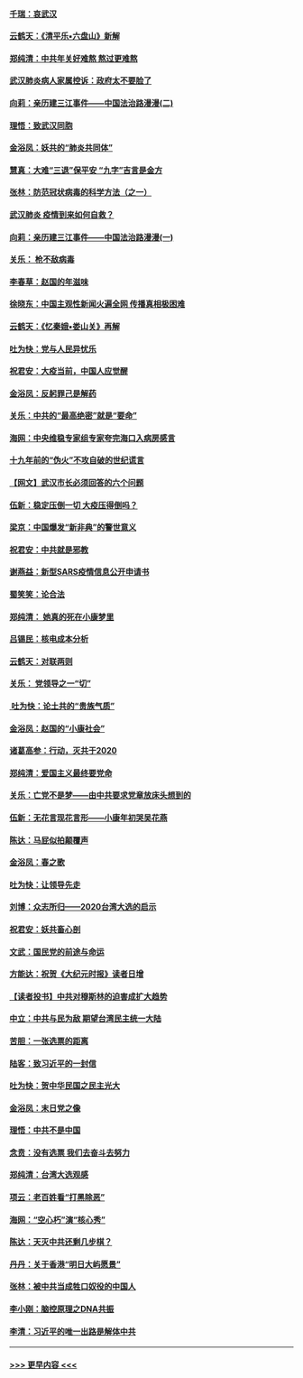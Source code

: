 #### [千瑞：哀武汉](../pages/nsc993/n11833647.md?t=01311144) 
#### [云鹤天：《清平乐▪六盘山》新解](../pages/nsc993/n11833611.md?t=01311144) 
#### [郑纯清：中共年关好难熬 熬过更难熬](../pages/nsc993/n11833489.md?t=01311144) 
#### [武汉肺炎病人家属控诉：政府太不要脸了](../pages/nsc993/n11833205.md?t=01311144) 
#### [向莉：亲历建三江事件——中国法治路漫漫(二)](../pages/nsc993/n11829102.md?t=01311144) 
#### [理悟：致武汉同胞](../pages/nsc993/n11831522.md?t=01311144) 
#### [金浴凤：妖共的“肺炎共同体”](../pages/nsc993/n11829448.md?t=01311144) 
#### [慧真：大难“三退”保平安 “九字”吉言是金方](../pages/nsc993/n11829501.md?t=01311144) 
#### [张林：防范冠状病毒的科学方法（之一）](../pages/nsc993/n11828618.md?t=01311144) 
#### [武汉肺炎 疫情到来如何自救？](../pages/nsc993/n11827632.md?t=01311144) 
#### [向莉：亲历建三江事件——中国法治路漫漫(一)](../pages/nsc993/n11827190.md?t=01311144) 
#### [关乐： 枪不敌病毒](../pages/nsc993/n11826746.md?t=01311144) 
#### [李春草：赵国的年滋味](../pages/nsc993/n11826321.md?t=01311144) 
#### [徐晓东：中国主观性新闻火遍全网 传播真相极困难](../pages/nsc993/n11826508.md?t=01311144) 
#### [云鹤天：《忆秦娥▪娄山关》再解](../pages/nsc993/n11824682.md?t=01311144) 
#### [吐为快：党与人民异忧乐](../pages/nsc993/n11824660.md?t=01311144) 
#### [祝君安：大疫当前，中国人应觉醒](../pages/nsc993/n11821946.md?t=01311144) 
#### [金浴凤：反躬罪己是解药](../pages/nsc993/n11820280.md?t=01311144) 
#### [关乐：中共的“最高绝密”就是“要命”](../pages/nsc993/n11816946.md?t=01311144) 
#### [海网：中央维稳专家组专家夸完海口入病房感言](../pages/nsc993/n11815138.md?t=01311144) 
#### [十九年前的“伪火”不攻自破的世纪谎言](../pages/nsc993/n11813238.md?t=01311144) 
#### [【网文】武汉市长必须回答的六个问题](../pages/nsc993/n11813848.md?t=01311144) 
#### [伍新：稳定压倒一切 大疫压得倒吗？](../pages/nsc993/n11812634.md?t=01311144) 
#### [梁京：中国爆发“新非典”的警世意义](../pages/nsc993/n11812554.md?t=01311144) 
#### [祝君安：中共就是邪教](../pages/nsc993/n11812431.md?t=01311144) 
#### [谢燕益：新型SARS疫情信息公开申请书](../pages/nsc993/n11808840.md?t=01311144) 
#### [蜀笑笑：论合法](../pages/nsc993/n11808064.md?t=01311144) 
#### [郑纯清： 她真的死在小康梦里](../pages/nsc993/n11806623.md?t=01311144) 
#### [吕锡民：核电成本分析](../pages/nsc993/n11806284.md?t=01311144) 
#### [云鹤天：对联两则](../pages/nsc993/n11805957.md?t=01311144) 
#### [关乐： 党领导之一“切”](../pages/nsc993/n11804505.md?t=01311144) 
#### [ 吐为快：论土共的“贵族气质”](../pages/nsc993/n11804490.md?t=01311144) 
#### [金浴凤：赵国的“小康社会”](../pages/nsc993/n11804452.md?t=01311144) 
#### [诸葛高参：行动，灭共于2020](../pages/nsc993/n11804120.md?t=01311144) 
#### [郑纯清：爱国主义最终要党命](../pages/nsc993/n11802197.md?t=01311144) 
#### [关乐：亡党不是梦——由中共要求党章放床头想到的](../pages/nsc993/n11802156.md?t=01311144) 
#### [伍新：无花言现花言形——小康年初哭吴花燕](../pages/nsc993/n11800044.md?t=01311144) 
#### [陈达：马屁似拍颠覆声](../pages/nsc993/n11800010.md?t=01311144) 
#### [金浴凤：春之歌](../pages/nsc993/n11797687.md?t=01311144) 
#### [吐为快：让领导先走](../pages/nsc993/n11797512.md?t=01311144) 
#### [刘博：众志所归——2020台湾大选的启示](../pages/nsc993/n11796878.md?t=01311144) 
#### [祝君安：妖共畜心剖](../pages/nsc993/n11794273.md?t=01311144) 
#### [文武：国民党的前途与命运](../pages/nsc993/n11794198.md?t=01311144) 
#### [方能达：祝贺《大纪元时报》读者日增](../pages/nsc993/n11793807.md?t=01311144) 
#### [【读者投书】中共对穆斯林的迫害成扩大趋势](../pages/nsc993/n11791371.md?t=01311144) 
#### [中立：中共与民为敌 期望台湾民主统一大陆](../pages/nsc993/n11790392.md?t=01311144) 
#### [苦胆：一张选票的距离](../pages/nsc993/n11788914.md?t=01311144) 
#### [陆客：致习近平的一封信](../pages/nsc993/n11788867.md?t=01311144) 
#### [吐为快：贺中华民国之民主光大](../pages/nsc993/n11788618.md?t=01311144) 
#### [金浴凤：末日党之像](../pages/nsc993/n11787475.md?t=01311144) 
#### [理悟：中共不是中国](../pages/nsc993/n11787463.md?t=01311144) 
#### [念贲：没有选票  我们去奋斗去努力](../pages/nsc993/n11787398.md?t=01311144) 
#### [郑纯清：台湾大选观感](../pages/nsc993/n11786210.md?t=01311144) 
#### [项云：老百姓看“打黑除恶”](../pages/nsc993/n11785398.md?t=01311144) 
#### [海网：“空心朽”演“核心秀”](../pages/nsc993/n11783874.md?t=01311144) 
#### [陈达：天灭中共还剩几步棋？](../pages/nsc993/n11783719.md?t=01311144) 
#### [丹丹：关于香港“明日大屿愿景”](../pages/nsc993/n11783273.md?t=01311144) 
#### [张林：被中共当成牲口奴役的中国人](../pages/nsc993/n11782397.md?t=01311144) 
#### [李小刚：脑控原理之DNA共振](../pages/nsc993/n11780962.md?t=01311144) 
#### [李清：习近平的唯一出路是解体中共](../pages/nsc993/n11780866.md?t=01311144) 

----
#### [ >>> 更早内容 <<< ](../indexes/nsc993-earlier.md)
